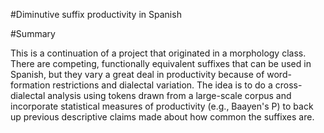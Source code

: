 #Diminutive suffix productivity in Spanish

#Summary

This is a continuation of a project that originated in a morphology class. There are competing, functionally equivalent suffixes that can be used in Spanish, but they vary a great deal in productivity because of word-formation restrictions and dialectal variation. The idea is to do a cross-dialectal analysis using tokens drawn from a large-scale corpus and incorporate statistical measures of productivity (e.g., Baayen's P) to back up previous descriptive claims made about how common the suffixes are.
